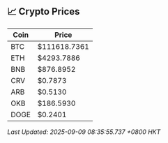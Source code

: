 ## 📈 Crypto Prices

| Coin | Price |
| ---- | ----- |
| BTC | $111618.7361 |
| ETH | $4293.7886 |
| BNB | $876.8952 |
| CRV | $0.7873 |
| ARB | $0.5130 |
| OKB | $186.5930 |
| DOGE | $0.2401 |

_Last Updated: 2025-09-09 08:35:55.737 +0800 HKT_